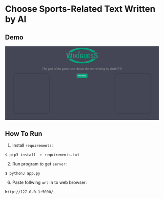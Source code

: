 # Choose Sports-Related Text Written by AI
## Demo
![example](https://github.com/randyydoo/WikiGuess/blob/main/gif/example.gif?raw=true)

## How To Run 
1. Install `requirements`:
```
$ pip3 install -r requirements.txt
```

2. Run program to get `server`:
```
$ python3 app.py
```
6. Paste follwing `url` in to web browser:
```
http://127.0.0.1:5000/
```
